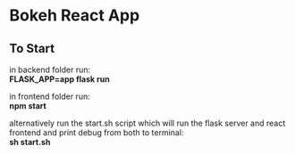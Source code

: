 # Bokeh React App


## To Start  
in backend folder run:  
**FLASK_APP=app flask run**

in frontend folder run:  
**npm start**

alternatively run the start.sh script which will run the flask server and react frontend and print debug from both to terminal:  
**sh start.sh**